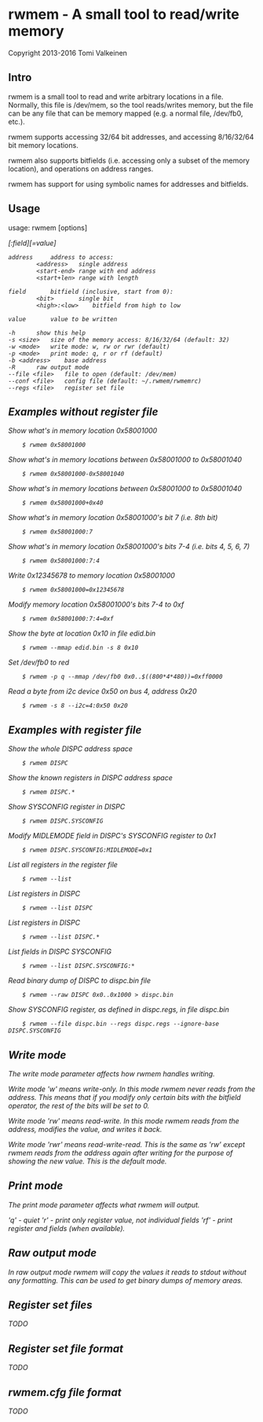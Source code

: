 # rwmem - A small tool to read/write memory

Copyright 2013-2016 Tomi Valkeinen

## Intro

rwmem is a small tool to read and write arbitrary locations in a file.
Normally, this file is /dev/mem, so the tool reads/writes memory, but the file
can be any file that can be memory mapped (e.g. a normal file, /dev/fb0, etc.).

rwmem supports accessing 32/64 bit addresses, and accessing 8/16/32/64 bit
memory locations.

rwmem also supports bitfields (i.e. accessing only a subset of the memory
location), and operations on address ranges.

rwmem has support for using symbolic names for addresses and bitfields.

## Usage

usage: rwmem [options] <address>[:field][=value]

	address		address to access:
			<address>	single address
			<start-end>	range with end address
			<start+len>	range with length

	field		bitfield (inclusive, start from 0):
			<bit>		single bit
			<high>:<low>	bitfield from high to low

	value		value to be written

	-h		show this help
	-s <size>	size of the memory access: 8/16/32/64 (default: 32)
	-w <mode>	write mode: w, rw or rwr (default)
	-p <mode>	print mode: q, r or rf (default)
	-b <address>	base address
	-R		raw output mode
	--file <file>	file to open (default: /dev/mem)
	--conf <file>	config file (default: ~/.rwmem/rwmemrc)
	--regs <file>	register set file

## Examples without register file

Show what's in memory location 0x58001000

        $ rwmem 0x58001000

Show what's in memory locations between 0x58001000 to 0x58001040

        $ rwmem 0x58001000-0x58001040

Show what's in memory locations between 0x58001000 to 0x58001040

        $ rwmem 0x58001000+0x40

Show what's in memory location 0x58001000's bit 7 (i.e. 8th bit)

        $ rwmem 0x58001000:7

Show what's in memory location 0x58001000's bits 7-4 (i.e. bits 4, 5, 6, 7)

        $ rwmem 0x58001000:7:4

Write 0x12345678 to memory location 0x58001000

        $ rwmem 0x58001000=0x12345678

Modify memory location 0x58001000's bits 7-4 to 0xf

        $ rwmem 0x58001000:7:4=0xf

Show the byte at location 0x10 in file edid.bin

        $ rwmem --mmap edid.bin -s 8 0x10

Set /dev/fb0 to red

        $ rwmem -p q --mmap /dev/fb0 0x0..$((800*4*480))=0xff0000

Read a byte from i2c device 0x50 on bus 4, address 0x20

        $ rwmem -s 8 --i2c=4:0x50 0x20

## Examples with register file

Show the whole DISPC address space

        $ rwmem DISPC

Show the known registers in DISPC address space

        $ rwmem DISPC.*

Show SYSCONFIG register in DISPC

        $ rwmem DISPC.SYSCONFIG

Modify MIDLEMODE field in DISPC's SYSCONFIG register to 0x1

        $ rwmem DISPC.SYSCONFIG:MIDLEMODE=0x1

List all registers in the register file

        $ rwmem --list

List registers in DISPC

        $ rwmem --list DISPC

List registers in DISPC

        $ rwmem --list DISPC.*

List fields in DISPC SYSCONFIG

        $ rwmem --list DISPC.SYSCONFIG:*

Read binary dump of DISPC to dispc.bin file

        $ rwmem --raw DISPC 0x0..0x1000 > dispc.bin

Show SYSCONFIG register, as defined in dispc.regs, in file dispc.bin

        $ rwmem --file dispc.bin --regs dispc.regs --ignore-base DISPC.SYSCONFIG


## Write mode

The write mode parameter affects how rwmem handles writing.

Write mode 'w' means write-only. In this mode rwmem never reads from the
address. This means that if you modify only certain bits with the bitfield
operator, the rest of the bits will be set to 0.

Write mode 'rw' means read-write. In this mode rwmem reads from the address,
modifies the value, and writes it back.

Write mode 'rwr' means read-write-read. This is the same as 'rw' except rwmem
reads from the address again after writing for the purpose of showing the new
value. This is the default mode.

## Print mode

The print mode parameter affects what rwmem will output.

'q'  - quiet
'r'  - print only register value, not individual fields
'rf' - print register and fields (when available).

## Raw output mode

In raw output mode rwmem will copy the values it reads to stdout without any
formatting. This can be used to get binary dumps of memory areas.

## Register set files

TODO

## Register set file format

TODO

## rwmem.cfg file format

TODO
